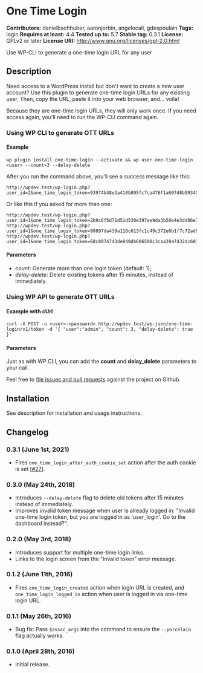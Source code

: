 # One Time Login #
**Contributors:** danielbachhuber, aaronjorbin, angelocali, gdespoulain
**Tags:** login
**Requires at least:** 4.4
**Tested up to:** 5.7
**Stable tag:** 0.3.1
**License:** GPLv2 or later
**License URI:** http://www.gnu.org/licenses/gpl-2.0.html

Use WP-CLI to generate a one-time login URL for any user

## Description ##

Need access to a WordPress install but don't want to create a new user account? Use this plugin to generate one-time login URLs for any existing user.
Then, copy the URL, paste it into your web browser, and... voila!

Because they are one-time login URLs, they will only work once. If you need access again, you'll need to run the WP-CLI command again.

### Using WP CLI to generate OTT URLs

#### Example

    wp plugin install one-time-login --activate && wp user one-time-login <user> --count=3 --delay-delete

After you run the command above, you'll see a success message like this:

    http://wpdev.test/wp-login.php?user_id=2&one_time_login_token=93974b48e3a418b895fc7ca476f1a607d8b99345

Or like this if you asked for more than one:

	http://wpdev.test/wp-login.php?user_id=1&one_time_login_token=2b9c6f5d71d51d530e397ee9da3b50e4e3dd06e7
	http://wpdev.test/wp-login.php?user_id=1&one_time_login_token=90897da439a116c613fc1c49c372e6b1f7c72ad8
	http://wpdev.test/wp-login.php?user_id=1&one_time_login_token=68c8074743de849db606500c3caa39a7432dc601

#### Parameters

* *count*: Generate more than one login token (default: 1);
* *delay-delete*: Delete existing tokens after 15 minutes, instead of immediately.

### Using WP API to generate OTT URLs

#### Example with cUrl

	curl -X POST -u <user>:<password> http://wpdev.test/wp-json/one-time-login/v1/token -d '{ "user":"admin", "count": 3, "delay-delete": true }'

#### Parameters

Just as with WP CLI, you can add the **count** and **delay_delete** parameters to your call.

Feel free to [file issues and pull requests](https://github.com/danielbachhuber/one-time-login) against the project on Github.

## Installation ##

See description for installation and usage instructions.

## Changelog ##

### 0.3.1 (June 1st, 2021) ###
* Fires `one_time_login_after_auth_cookie_set` action after the auth cookie is set [[#27](https://github.com/danielbachhuber/one-time-login/pull/27)].

### 0.3.0 (May 24th, 2018) ###
* Introduces `--delay-delete` flag to delete old tokens after 15 minutes instead of immediately.
* Improves invalid token message when user is already logged in: "Invalid one-time login token, but you are logged in as 'user_login'. Go to the dashboard instead?".

### 0.2.0 (May 3rd, 2018) ###
* Introduces support for multiple one-time login links.
* Links to the login screen from the "Invalid token" error message.

### 0.1.2 (June 11th, 2016) ###
* Fires `one_time_login_created` action when login URL is created, and `one_time_login_logged_in` action when user is logged in via one-time login URL.

### 0.1.1 (May 26th, 2016) ###
* Bug fix: Pass `$assoc_args` into the command to ensure the `--porcelain` flag actually works.

### 0.1.0 (April 28th, 2016) ###
* Initial release.
